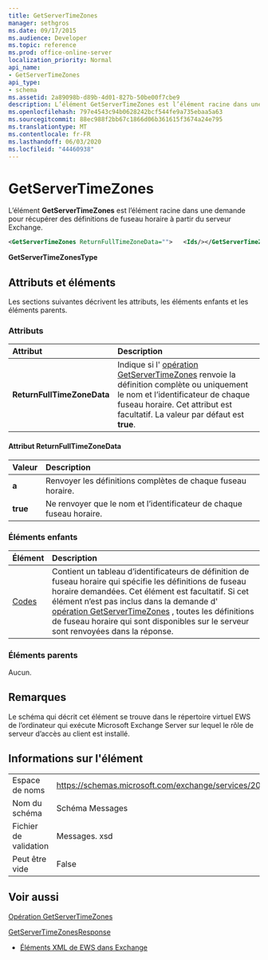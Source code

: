 ```yaml
---
title: GetServerTimeZones
manager: sethgros
ms.date: 09/17/2015
ms.audience: Developer
ms.topic: reference
ms.prod: office-online-server
localization_priority: Normal
api_name:
- GetServerTimeZones
api_type:
- schema
ms.assetid: 2a89098b-d89b-4d01-827b-50be00f7cbe9
description: L’élément GetServerTimeZones est l’élément racine dans une demande pour récupérer des définitions de fuseau horaire à partir du serveur Exchange.
ms.openlocfilehash: 797e4543c94b0628242bcf544fe9a735ebaa5a63
ms.sourcegitcommit: 88ec988f2bb67c1866d06b361615f3674a24e795
ms.translationtype: MT
ms.contentlocale: fr-FR
ms.lasthandoff: 06/03/2020
ms.locfileid: "44460938"
---
```

# <a name="getservertimezones"></a>GetServerTimeZones

L’élément **GetServerTimeZones** est l’élément racine dans une demande pour récupérer des définitions de fuseau horaire à partir du serveur Exchange. 
  
```xml
<GetServerTimeZones ReturnFullTimeZoneData="">   <Ids/></GetServerTimeZones>
```

 **GetServerTimeZonesType**
## <a name="attributes-and-elements"></a>Attributs et éléments

Les sections suivantes décrivent les attributs, les éléments enfants et les éléments parents.
  
### <a name="attributes"></a>Attributs

|**Attribut**|**Description**|
|:-----|:-----|
|**ReturnFullTimeZoneData** <br/> |Indique si l' [opération GetServerTimeZones](getservertimezones-operation.md) renvoie la définition complète ou uniquement le nom et l’identificateur de chaque fuseau horaire. Cet attribut est facultatif. La valeur par défaut est **true**.  <br/> |
   
#### <a name="returnfulltimezonedata-attribute"></a>Attribut ReturnFullTimeZoneData

|**Valeur**|**Description**|
|:-----|:-----|
|**a** <br/> |Renvoyer les définitions complètes de chaque fuseau horaire.  <br/> |
|**true** <br/> |Ne renvoyer que le nom et l’identificateur de chaque fuseau horaire.  <br/> |
   
### <a name="child-elements"></a>Éléments enfants

|**Élément**|**Description**|
|:-----|:-----|
|[Codes](ids.md) <br/> |Contient un tableau d’identificateurs de définition de fuseau horaire qui spécifie les définitions de fuseau horaire demandées. Cet élément est facultatif. Si cet élément n’est pas inclus dans la demande d' [opération GetServerTimeZones](getservertimezones-operation.md) , toutes les définitions de fuseau horaire qui sont disponibles sur le serveur sont renvoyées dans la réponse.  <br/> |
   
### <a name="parent-elements"></a>Éléments parents

Aucun.
  
## <a name="remarks"></a>Remarques

Le schéma qui décrit cet élément se trouve dans le répertoire virtuel EWS de l’ordinateur qui exécute Microsoft Exchange Server sur lequel le rôle de serveur d’accès au client est installé.
  
## <a name="element-information"></a>Informations sur l'élément

|||
|:-----|:-----|
|Espace de noms  <br/> |https://schemas.microsoft.com/exchange/services/2006/messages  <br/> |
|Nom du schéma  <br/> |Schéma Messages  <br/> |
|Fichier de validation  <br/> |Messages. xsd  <br/> |
|Peut être vide  <br/> |False  <br/> |
   
## <a name="see-also"></a>Voir aussi



[Opération GetServerTimeZones](getservertimezones-operation.md)
  
[GetServerTimeZonesResponse](getservertimezonesresponse.md)


- [Éléments XML de EWS dans Exchange](ews-xml-elements-in-exchange.md)

